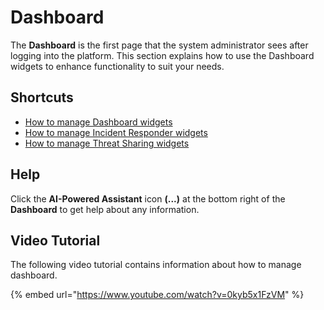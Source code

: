 # Dashboard

The **Dashboard** is the first page that the system administrator sees after logging into the platform. This section explains how to use the Dashboard widgets to enhance functionality to suit your needs.

## Shortcuts

* [How to manage Dashboard widgets](dashboard-widgets.md)
* [How to manage Incident Responder widgets](incident-responder-widgets.md)
* [How to manage Threat Sharing widgets](threat-sharing-widgets.md)

## Help

Click the **AI-Powered Assistant** icon **(...)** at the bottom right of the **Dashboard** to get help about any information.

## Video Tutorial

The following video tutorial contains information about how to manage dashboard.

{% embed url="https://www.youtube.com/watch?v=0kyb5x1FzVM" %}
